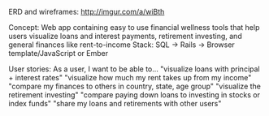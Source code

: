 ERD and wireframes: http://imgur.com/a/wiBth

Concept: Web app containing easy to use financial wellness tools that help users visualize loans and interest payments, retirement investing, and general finances like rent-to-income
Stack: SQL -> Rails -> Browser template/JavaScript or Ember

User stories:
As a user, I want to be able to...
"visualize loans with principal + interest rates"
"visualize how much my rent takes up from my income"
"compare my finances to others in country, state, age group"
"visualize the retirement investing"
"compare paying down loans to investing in stocks or index funds"
"share my loans and retirements with other users"
